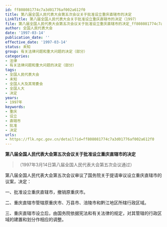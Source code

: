 ```yaml
---
id: ff808081774c7a3d01776af002a612f0
title: 第八届全国人民代表大会第五次会议关于批准设立重庆直辖市的决定
LinkTitle: 第八届全国人民代表大会关于批准设立重庆直辖市的决定（1997）
file: 第八届全国人民代表大会第五次会议关于批准设立重庆直辖市的决定_ff808081774c7a3d01776af002a612f0.docx
author: 全国人民代表大会
date: '1997-03-14'
publication_date: ''
effective_date: '1997-03-14'
status: 未知
group: 有关法律问题和重大问题的决定（部分）
categories:
- 法律
- 有关法律问题和重大问题的决定（部分）
tags:
- 全国人民代表大会
- 未知
- 全国人大及其常委会
- 全国人大
- 决定
years:
- 1997年
keywords:
- 重庆
- 设立
- 直辖市
- 批准
- 决定
urls:
- https://flk.npc.gov.cn/detail?id=ff808081774c7a3d01776af002a612f0
---
```


**第八届全国人民代表大会第五次会议关于批准设立重庆直辖市的决定**

> （1997年3月14日第八届全国人民代表大会第五次会议通过）

第八届全国人民代表大会第五次会议审议了国务院关于提请审议设立重庆直辖市的议案，决定：

一、批准设立重庆直辖市，撤销原重庆市。

二、重庆直辖市管辖原重庆市、万县市、涪陵市和黔江地区所辖行政区域。

三、重庆直辖市设立后，由国务院依据宪法和有关法律的规定，对其管辖的行政区域的建置和划分作相应的调整。
